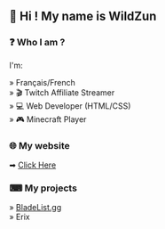 ## 👋 Hi ! My name is WildZun

### ❓ Who I am ?
I'm: 

» Français/French  
» 🎬 Twitch Affiliate Streamer  
» 💻 Web Developer (HTML/CSS)  
» 🎮 Minecraft Player  

### 🌐 My website  
➡ [Click Here](https://wildzun.tk/)

### ⌨ My projects

» [BladeList.gg](https://bladelist.gg)  
» Erix  
